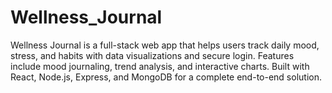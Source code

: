 # Wellness_Journal
Wellness Journal is a full-stack web app that helps users track daily mood, stress, and habits with data visualizations and secure login. Features include mood journaling, trend analysis, and interactive charts. Built with React, Node.js, Express, and MongoDB for a complete end-to-end solution.
